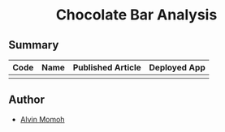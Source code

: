 # <center>Chocolate Bar Analysis</center>


## Summary
| Code      | Name        | Published Article |  Deployed App |
|-----------|-------------|:-------------:|------:|
|  |  |        |          |


## Author
- [Alvin Momoh](https://github.com/DaitaMonk)

